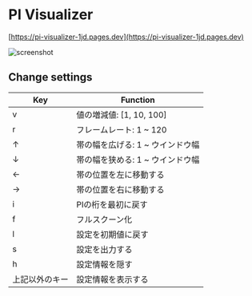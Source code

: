 # PI Visualizer

[https://pi-visualizer-1jd.pages.dev](https://pi-visualizer-1jd.pages.dev)

![screenshot](https://user-images.githubusercontent.com/94507251/193441569-614701b7-8223-489d-9946-84b10b43827a.png)

## Change settings

|Key|Function|
|---|---|
|v|値の増減値: [1, 10, 100]|
|r|フレームレート: 1 ~ 120|
|↑|帯の幅を広げる: 1 ~ ウインドウ幅|
|↓|帯の幅を狭める: 1 ~ ウインドウ幅|
|←|帯の位置を左に移動する|
|→|帯の位置を右に移動する|
|i|PIの桁を最初に戻す|
|f|フルスクーン化|
|l|設定を初期値に戻す|
|s|設定を出力する|
|h|設定情報を隠す|
|上記以外のキー|設定情報を表示する|
